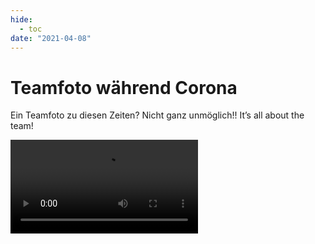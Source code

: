 ```yaml
---
hide:
  - toc
date: "2021-04-08"  
---
```


# Teamfoto während Corona

Ein Teamfoto zu diesen Zeiten? Nicht ganz unmöglich!!
It’s all about the team! 

![type:video](https://git.noc.ruhr-uni-bochum.de/makerspace/website/-/raw/main/docs/medien/2021-04-08a.mp4) 